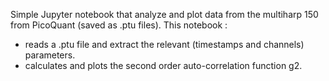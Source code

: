Simple Jupyter notebook that analyze and plot data from the multiharp 150 from PicoQuant (saved as .ptu files).
This notebook :
- reads a .ptu file and extract the relevant (timestamps and channels) parameters.
- calculates and plots the second order auto-correlation function g2.
